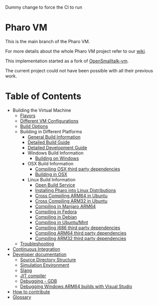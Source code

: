 Dummy change to force the CI to run

# Pharo VM

This is the main branch of the Pharo VM.

For more details about the whole Pharo VM project refer to our [wiki](../../wiki). 

This implementation started as a fork of [OpenSmalltalk-vm](https://github.com/OpenSmalltalk/opensmalltalk-vm).

The current project could not have been possible with all their previous work.

# Table of Contents

- Building the Virtual Machine
  - [Flavors](https://github.com/pharo-project/pharo-vm/wiki/Flavors)
  - [Different VM Configurations](https://github.com/pharo-project/pharo-vm/wiki/PharoVM-Versions)
  - [Build Options](https://github.com/pharo-project/pharo-vm/wiki/CMake-Configuration-Options)
  - Building in Different Platforms
    - [General Build Information](https://github.com/pharo-project/pharo-vm/wiki/General-Build-Information)
    - [Detailed Build Guide](https://github.com/pharo-project/pharo-vm/wiki/Detailed-Build-Guide)
    - [Detailed Development Guide](https://github.com/pharo-project/pharo-vm/wiki/Detailed-Development-Guide)
    - Windows Build Information
      - [Building on Windows](https://github.com/pharo-project/pharo-vm/wiki/Building-on-Windows)
    - OSX Build Information
      - [Compiling OSX third party dependencies](https://github.com/pharo-project/pharo-vm/wiki/Building-OSX-ARM64-Third-Party-Dependencies)
      - [Building in OSX](https://github.com/pharo-project/pharo-vm/wiki/Building-in-OSX)
    - Linux Build Information
      - [Open Build Service](https://github.com/pharo-project/pharo-vm/wiki/Pharo-on-Open-Build-Service)
      - [Installing Pharo into Linux Distributions](https://github.com/pharo-project/pharo-vm/wiki/Installing-Pharo-into-Linux-distributions)
      - [Cross Compiling ARM64 in Ubuntu](https://github.com/pharo-project/pharo-vm/wiki/Crosscompiling-ARMv8-in-Ubuntu)
      - [Cross Compiling ARM32 in Ubuntu](https://github.com/pharo-project/pharo-vm/wiki/Crosscompiling-ARMv7-in-Ubuntu-for-Rasbian)
      - [Compiling in Manjaro ARM64](https://github.com/pharo-project/pharo-vm/wiki/Compiling-in-Manjaro-ARM64)
      - [Compiling in Fedora](https://github.com/pharo-project/pharo-vm/wiki/Compiling-in-Fedora)
      - [Compiling in Debian](https://github.com/pharo-project/pharo-vm/wiki/Compiling-in-Debian)
      - [Compiling in Ubuntu/Mint](https://github.com/pharo-project/pharo-vm/wiki/Compiling-in-Ubuntu)
      - [Compiling i686 third party dependencies](https://github.com/pharo-project/pharo-vm/wiki/Building-Linux-i686-(32bits)-Third-Party-Dependencies)
      - [Compiling ARM64 third party dependencies](https://github.com/pharo-project/pharo-vm/wiki/Building-Linux-ARM64-Third-Party-Dependencies)
      - [Compiling ARM32 third party dependencies](https://github.com/pharo-project/pharo-vm/wiki/Building-Linux-ARM32-Third-Party-Dependencies)
  - [Troubleshooting](https://github.com/pharo-project/pharo-vm/wiki/Troubleshooting)
- [Continuous Integration](https://github.com/pharo-project/pharo-vm/wiki/Continuous-Integration)
- [Developer documentation](#developer-documentation)
  - [Source Directory Structure](https://github.com/pharo-project/pharo-vm/wiki/Source-Directory-Structure)
  - [Simulation Environment](https://github.com/pharo-project/pharo-vm/wiki/Simulation-Environment)
  - [Slang](https://github.com/pharo-project/pharo-vm/wiki/Slang)
  - [JIT compiler](https://github.com/pharo-project/pharo-vm/wiki/JIT-Compiler)
  - [Debugging - GDB](https://github.com/pharo-project/pharo-vm/wiki/gdb)
  - [Debugging Windows ARM64 builds with Visual Studio](https://github.com/pharo-project/pharo-vm/wiki/Debugging-ARM64-on-Windows-with-Visual-Studio)
- [How to contribute](https://github.com/pharo-project/pharo-vm/wiki/How-to-contribute)
- [Glossary](https://github.com/pharo-project/pharo-vm/wiki/Glossary)
